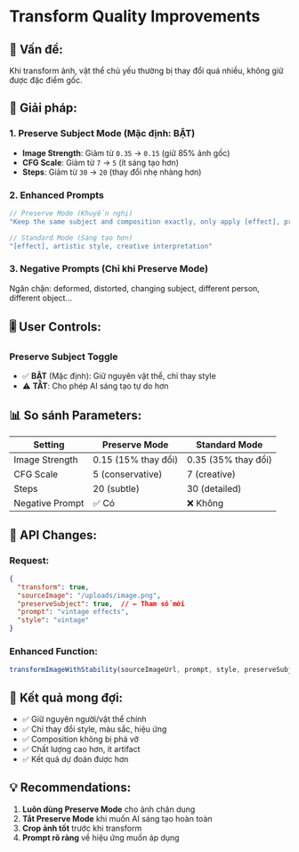 # Transform Quality Improvements

## 🎯 **Vấn đề:**
Khi transform ảnh, vật thể chủ yếu thường bị thay đổi quá nhiều, không giữ được đặc điểm gốc.

## 🔧 **Giải pháp:**

### 1. **Preserve Subject Mode** (Mặc định: BẬT)
- **Image Strength**: Giảm từ `0.35` → `0.15` (giữ 85% ảnh gốc)
- **CFG Scale**: Giảm từ `7` → `5` (ít sáng tạo hơn)
- **Steps**: Giảm từ `30` → `20` (thay đổi nhẹ nhàng hơn)

### 2. **Enhanced Prompts**
```javascript
// Preserve Mode (Khuyến nghị)
"Keep the same subject and composition exactly, only apply [effect], preserve original objects and people"

// Standard Mode (Sáng tạo hơn)
"[effect], artistic style, creative interpretation"
```

### 3. **Negative Prompts** (Chỉ khi Preserve Mode)
Ngăn chặn: deformed, distorted, changing subject, different person, different object...

## 🎚️ **User Controls:**

### **Preserve Subject Toggle**
- ✅ **BẬT** (Mặc định): Giữ nguyên vật thể, chỉ thay style
- ⚠️ **TẮT**: Cho phép AI sáng tạo tự do hơn

## 📊 **So sánh Parameters:**

| Setting | Preserve Mode | Standard Mode |
|---------|--------------|---------------|
| Image Strength | 0.15 (15% thay đổi) | 0.35 (35% thay đổi) |
| CFG Scale | 5 (conservative) | 7 (creative) |
| Steps | 20 (subtle) | 30 (detailed) |
| Negative Prompt | ✅ Có | ❌ Không |

## 🔄 **API Changes:**

### **Request:**
```json
{
  "transform": true,
  "sourceImage": "/uploads/image.png",
  "preserveSubject": true,  // ← Tham số mới
  "prompt": "vintage effects",
  "style": "vintage"
}
```

### **Enhanced Function:**
```typescript
transformImageWithStability(sourceImageUrl, prompt, style, preserveSubject)
```

## 🎯 **Kết quả mong đợi:**
- ✅ Giữ nguyên người/vật thể chính
- ✅ Chỉ thay đổi style, màu sắc, hiệu ứng
- ✅ Composition không bị phá vỡ
- ✅ Chất lượng cao hơn, ít artifact
- ✅ Kết quả dự đoán được hơn

## 💡 **Recommendations:**
1. **Luôn dùng Preserve Mode** cho ảnh chân dung
2. **Tắt Preserve Mode** khi muốn AI sáng tạo hoàn toàn
3. **Crop ảnh tốt** trước khi transform
4. **Prompt rõ ràng** về hiệu ứng muốn áp dụng 